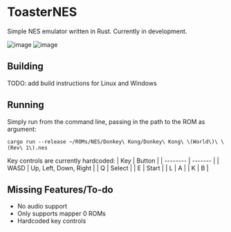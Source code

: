 # ToasterNES
Simple NES emulator written in Rust. Currently in development.

![image](https://github.com/user-attachments/assets/4c250521-6fe3-4fc2-9bdc-034085250a2d)
![image](https://github.com/user-attachments/assets/efa86d88-5593-4bec-abbd-7908a80c7568)

## Building
TODO: add build instructions for Linux and Windows

## Running
Simply run from the command line, passing in the path to the ROM as argument: 

`cargo run --release ~/ROMs/NES/Donkey\ Kong/Donkey\ Kong\ \(World\)\ \(Rev\ 1\).nes`

Key controls are currently hardcoded:
| Key | Button |
| -------- | ------- |
| WASD | Up, Left, Down, Right |
| Q | Select |
| E | Start |
| L | A |
| K | B |

## Missing Features/To-do
- No audio support
- Only supports mapper 0 ROMs
- Hardcoded key controls
